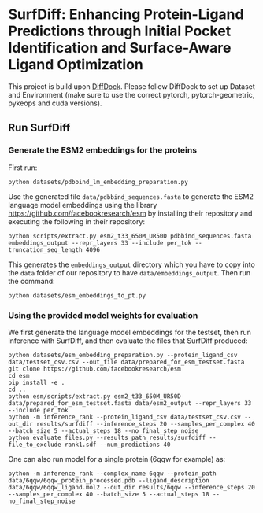 # SurfDiff: Enhancing Protein-Ligand Predictions through Initial Pocket Identification and Surface-Aware Ligand Optimization

This project is build upon [DiffDock](https://github.com/gcorso/DiffDock). Please follow DiffDock to set up Dataset and Environment (make sure to use the correct pytorch, pytorch-geometric, pykeops and cuda versions). 

## Run SurfDiff
### Generate the ESM2 embeddings for the proteins
First run:

    python datasets/pdbbind_lm_embedding_preparation.py

Use the generated file `data/pdbbind_sequences.fasta` to generate the ESM2 language model embeddings using the library https://github.com/facebookresearch/esm by installing their repository and executing the following in their repository:

    python scripts/extract.py esm2_t33_650M_UR50D pdbbind_sequences.fasta embeddings_output --repr_layers 33 --include per_tok --truncation_seq_length 4096

This generates the `embeddings_output` directory which you have to copy into the `data` folder of our repository to have `data/embeddings_output`.
Then run the command:

    python datasets/esm_embeddings_to_pt.py

### Using the provided model weights for evaluation
We first generate the language model embeddings for the testset, then run inference with SurfDiff, and then evaluate the files that SurfDiff produced:
	
	python datasets/esm_embedding_preparation.py --protein_ligand_csv data/testset_csv.csv --out_file data/prepared_for_esm_testset.fasta
	git clone https://github.com/facebookresearch/esm 
	cd esm
	pip install -e .
	cd ..
	python esm/scripts/extract.py esm2_t33_650M_UR50D data/prepared_for_esm_testset.fasta data/esm2_output --repr_layers 33 --include per_tok
	python -m inference_rank --protein_ligand_csv data/testset_csv.csv --out_dir results/surfdiff --inference_steps 20 --samples_per_complex 40 --batch_size 5 --actual_steps 18 --no_final_step_noise
	python evaluate_files.py --results_path results/surfdiff --file_to_exclude rank1.sdf --num_predictions 40

One can also run model for a single protein (6qqw for example) as:

	python -m inference_rank --complex_name 6qqw --protein_path data/6qqw/6qqw_protein_processed.pdb --ligand_description data/6qqw/6qqw_ligand.mol2 --out_dir results/6qqw --inference_steps 20 --samples_per_complex 40 --batch_size 5 --actual_steps 18 --no_final_step_noise
